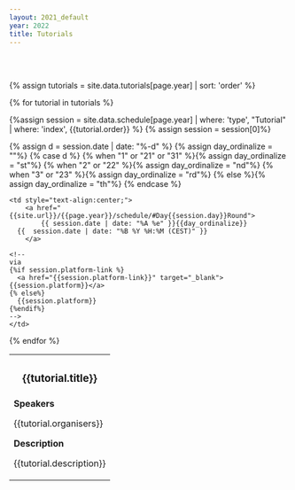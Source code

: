 ```yaml
---
layout: 2021_default
year: 2022
title: Tutorials
---
```


<br><br>

{% assign tutorials = site.data.tutorials[page.year] | sort: 'order' %}

{% for tutorial in tutorials %}

{%assign session = site.data.schedule[page.year] | where: 'type', "Tutorial" | where: 'index', {{tutorial.order}}  %}
{% assign session = session[0]%}

<table class="table  table-striped" id="Tutorial{{tutorial.order}}">
<tr class="bg-dark text-light">
   <th style="text-align:center;"><h3>{{tutorial.title}}</h3></th>
</tr>
<tr></tr>
<tr>
	{% assign d = session.date | date: "%-d" %}
	{% assign day_ordinalize = ""%}
	{% case d %}
	  {% when "1" or "21" or "31" %}{% assign day_ordinalize = "st"%}
	  {% when "2" or "22" %}{% assign day_ordinalize = "nd"%}
	  {% when "3" or "23" %}{% assign day_ordinalize = "rd"%}
	  {% else %}{% assign day_ordinalize = "th"%}
	{% endcase %}

	<td style="text-align:center;">
		<a href="{{site.url}}/{{page.year}}/schedule/#Day{{session.day}}Round">	
			{{ session.date | date: "%A %e" }}{{day_ordinalize}} 
      {{  session.date | date: "%B %Y %H:%M (CEST)" }}
		</a> 
    
    <!--
    via 
    {%if session.platform-link %}
      <a href="{{session.platform-link}}" target="_blank">{{session.platform}}</a>
    {% else%}
      {{session.platform}}
    {%endif%}
    -->
	</td>	
</tr>	
	
<tr>
	<td style="text-align:left;">
		<b>Speakers</b>
		<p>{{tutorial.organisers}}</p>
		<b>Description</b>
		<p>{{tutorial.description}}</p>
	</td>
</tr>	

{% endfor %}
